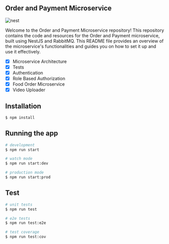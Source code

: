 ## Order and Payment Microservice

![nest](https://github.com/shuklaritvik06/order-and-gridfs/assets/72812470/f96667a0-acaf-458b-a445-95a70171323b)

Welcome to the Order and Payment Microservice repository! This repository contains the code and resources for the Order and Payment microservice, built using NestJS and RabbitMQ. This README file provides an overview of the microservice's functionalities and guides you on how to set it up and use it effectively.

- [x] Microservice Architecture
- [x] Tests
- [x] Authentication
- [x] Role Based Authorization
- [x] Food Order Microservice
- [x] Video Uploader

## Installation

```bash
$ npm install
```

## Running the app

```bash
# development
$ npm run start

# watch mode
$ npm run start:dev

# production mode
$ npm run start:prod
```

## Test

```bash
# unit tests
$ npm run test

# e2e tests
$ npm run test:e2e

# test coverage
$ npm run test:cov
```
